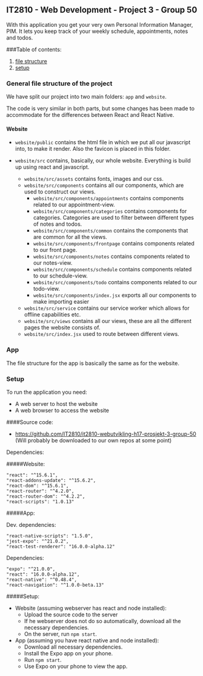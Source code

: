 ## IT2810 - Web Development - Project 3 - Group 50

With this application you get your very own Personal Information Manager, PIM. 
It lets you keep track of your weekly schedule, appointments, notes and todos.

###Table of contents:
1. [file structure](#FileStruct)
2. [setup](#Setup)

### General file structure of the project <a name="FileStruct"></a>
We have split our project into two main folders: `app` and `website`.

The code is very similar in both parts,
but some changes has been made 
to accommodate for the differences between React and React Native.

#### Website
* `website/public` contains the html file in which we put all our javascript into,
 to make it render. Also the favicon is placed in this folder.
 
* `website/src` contains, basically, our whole website. Everything is build up using react and javascript.
    * `website/src/assets` contains fonts, images and our css.
    * `website/src/components` contains all our components, which are used to construct our views.
        * `website/src/components/appointments` contains components related to our appointment-view.
        * `website/src/components/categories` contains components for categories. 
        Categories are used to filter between different types of notes and todos.
        * `website/src/components/common` contains the components that are common for all the views.
        * `website/src/components/frontpage` contains components related to our front page.
        * `website/src/components/notes` contains  components related to our notes-view.
        * `website/src/components/schedule` contains components related to our schedule-view.
        * `website/src/components/todo` contains components related to our todo-view.
        * `website/src/components/index.jsx` exports all our components to make importing easier
    * `website/src/service` contains our service worker which allows for offline capabilities etc.
    * `website/src/views` contains all our views, these are all the different pages the website consists of.
    * `website/src/index.jsx` used to route between different views.
    

### App
The file structure for the app is basically the same as for the website.


### Setup <a name="Setup"></a>
To run the application you need:
* A web server to host the website
* A web browser to access the website

####Source code:
* https://github.com/IT2810/it2810-webutvikling-h17-prosjekt-3-group-50 (Will probably be downloaded to our own repos at some point)

Dependencies:

#####Website:

    "react": "^15.6.1",
    "react-addons-update": "^15.6.2",
    "react-dom": "^15.6.1",
    "react-router": "^4.2.0",
    "react-router-dom": "^4.2.2",
    "react-scripts": "1.0.13"

#####App:

Dev. dependencies:

    "react-native-scripts": "1.5.0",
    "jest-expo": "^21.0.2",
    "react-test-renderer": "16.0.0-alpha.12"

Dependencies:

    "expo": "^21.0.0",
    "react": "16.0.0-alpha.12",
    "react-native": "^0.48.4",
    "react-navigation": "^1.0.0-beta.13"
    
    
#####Setup:
* Website (assuming webserver has react and node installed):
    * Upload the source code to the server
    * If he webserver does not do so automatically, download all the necessary dependencies.
    * On the server,  run `npm start`.
* App (assuming you have react native and node installed):
    * Download all necessary dependencies.
    * Install the Expo app on your phone.
    * Run `npm start`.
    * Use Expo on your phone to view the app.


